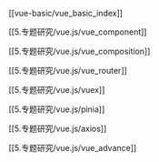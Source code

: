 

[[vue-basic/vue_basic_index]]

[[5.专题研究/vue.js/vue_component]]

[[5.专题研究/vue.js/vue_composition]]

[[5.专题研究/vue.js/vue_router]]

[[5.专题研究/vue.js/vuex]]

[[5.专题研究/vue.js/pinia]]

[[5.专题研究/vue.js/axios]]

[[5.专题研究/vue.js/vue_advance]]

